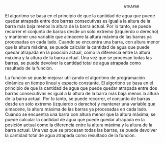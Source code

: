                                                           ATRAPAR
El algoritmo se basa en el principio de que la cantidad de agua que puede quedar atrapada entre dos barras consecutivas es igual a la altura de la barra más baja menos la altura de la barra actual. Por lo tanto, se puede recorrer el conjunto de barras desde un solo extremo (izquierdo o derecho) y mantener una variable que almacene la altura máxima de las barras ya procesadas en cada lado. Cuando se encuentra una barra, con altura menor que la altura máxima, se puede calcular la cantidad de agua que puede quedar atrapada en la posición actual, como la diferencia entre la altura máxima y la altura de la barra actual. Una vez que se procesan todas las barras, se puede devolver la cantidad total de agua atrapada como resultado de la función.

La función se puede mejorar utilizando el algoritmo de programación dinámica en tiempo lineal y espacio constante. El algoritmo se basa en el principio de que la cantidad de agua que puede quedar atrapada entre dos barras consecutivas es igual a la altura de la barra más baja menos la altura de la barra actual. Por lo tanto, se puede recorrer, el conjunto de barras desde un solo extremo (izquierdo o derecho) y mantener una variable que almacene, la altura máxima de las barras ya procesadas en cada lado. Cuando se encuentra una barra con altura menor que la altura máxima, se puede calcular la cantidad de agua que puede quedar atrapada en la posición actual como la diferencia entre la altura máxima y la altura de la barra actual. Una vez que se procesan todas las barras, se puede devolver la cantidad total de agua atrapada como resultado de la función.